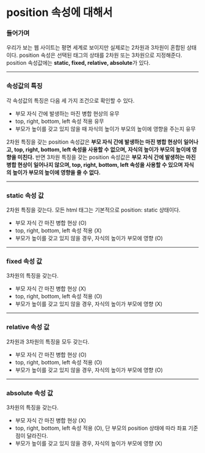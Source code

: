 # position 속성에 대해서

### 들어가며

우리가 보는 웹 사이트는 평면 세계로 보이지만 실제로는 2차원과 3차원이 혼합된 상태이다. position 속성은 선택된 태그의 상태를 2차원 또는 3차원으로 지정해준다. position 속성값에는 **static, fixed, relative, absolute**가 있다.

------

### 속성값의 특징

각 속성값의 특징은 다음 세 가지 조건으로 확인할 수 있다.

- 부모 자식 간에 발생하는 마진 병합 현상의 유무
- top, right, bottom, left 속성 적용 유무
- 부모가 높이를 갖고 있지 않을 때 자식의 높이가 부모의 높이에 영향을 주는지 유무

2차원 특징을 갖는 position 속성값은 **부모 자식 간에 발생하는 마진 병합 현상이 일어나고, top, right, bottom, left 속성을 사용할 수 없으며, 자식의 높이가 부모의 높이에 영향을 미친다.** 
반면 3차원 특징을 갖는 position 속성값은 **부모 자식 간에 발생하는 마진 병합 현상이 일어나지 않으며, top, right, bottom, left 속성을 사용할 수 있으며 자식의 높이가 부모의 높이에 영향을 줄 수 없다.**

------

### static 속성 값

2차원 특징을 갖는다. 모든 html 태그는 기본적으로 position: static 상태이다.

- 부모 자식 간 마진 병합 현상 (O)
- top, right, bottom, left 속성 적용 (X)
- 부모가 높이를 갖고 있지 않을 경우, 자식의 높이가 부모에 영향 (O)

------

### fixed 속성 값 

3차원의 특징을 갖는다.

- 부모 자식 간 마진 병합 현상 (X)
- top, right, bottom, left 속성 적용 (O)
- 부모가 높이를 갖고 있지 않을 경우, 자식의 높이가 부모에 영향 (X)

------

### relative 속성 값

2차원과 3차원의 특징을 모두 갖는다.

- 부모 자식 간 마진 병합 현상 (O)
- top, right, bottom, left 속성 적용 (O)
- 부모가 높이를 갖고 있지 않을 경우, 자식의 높이가 부모에 영향 (O)

------

### absolute 속성 값

3차원의 특징을 갖는다.

- 부모 자식 간 마진 병합 현상 (X)
- top, right, bottom, left 속성 적용 (O), 단 부모의 position 상태에 따라 좌표 기준점이 달라진다.
- 부모가 높이를 갖고 있지 않을 경우, 자식의 높이가 부모에 영향 (X)
